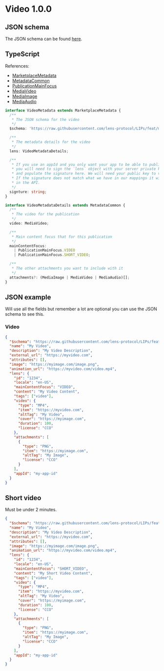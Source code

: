 # Video 1.0.0

## JSON schema

The JSON schema can be found [here](./schema.json).

## TypeScript

References:

- [MarketplaceMetadata](../../shared-ts-interfaces/marketplace-metadata.ts)
- [MetadataCommon](../../shared-ts-interfaces/metadata-common.ts)
- [PublicationMainFocus](../../shared-ts-interfaces/publication-main-focus.ts)
- [MediaVideo](../../shared-ts-interfaces/media/media-video.ts)
- [MediaImage](../../shared-ts-interfaces/media/media-image.ts)
- [MediaAudio](../../shared-ts-interfaces/media/media-audio.ts)

```ts
interface VideoMetadata extends MarketplaceMetadata {
  /**
   * The JSON schema for the video
   */
  $schema: 'https://raw.githubusercontent.com/lens-protocol/LIPs/feat/metadata-standards/lens-metadata-standards/publication/video/1.0.0/schema.json';

  /**
   * The metadata details for the video
   */
  lens: VideoMetadataDetails;

  /**
   * If you use an appId and you only want your app to be able to publish under it,
   * you will need to sign the `lens` object with your server private key
   * and populate the signature here. We will need your public key to verify this.
   * If the signature does not match what we have in our mappings it will not be surfaced
   * in the API.
   */
  signture: string;
}

interface VideoMetadataDetails extends MetadataCommon {
  /**
   * The video for the publication
   */
  video: MediaVideo;

  /**
   * Main content focus that for this publication
   */
  mainContentFocus:
    | PublicationMainFocus.VIDEO
    | PublicationMainFocus.SHORT_VIDEO;

  /**
   * The other attachments you want to include with it
   */
  attachments?: (MediaImage | MediaVideo | MediaAudio)[];
}
```

## JSON example

Will use all the fields but remember a lot are optional you can use the JSON schema to see this.

### Video

```json
{
  "$schema": "https://raw.githubusercontent.com/lens-protocol/LIPs/feat/metadata-standards/lens-metadata-standards/publication/video/1.0.0/schema.json",
  "name": "My Video",
  "description": "My Video Description",
  "external_url": "https://myvideo.com",
  "attributes": [],
  "image": "https://myimage.com/image.png",
  "animation_url": "https://myvideo.com/video.mp4",
  "lens": {
    "id": "1234",
    "locale": "en-US",
    "mainContentFocus": "VIDEO",
    "content": "My Video Content",
    "tags": ["video"],
    "video": {
      "type": "MP4",
      "item": "https://myvideo.com",
      "altTag": "My Video",
      "cover": "https://myimage.com",
      "duration": 100,
      "license": "CCO"
    },
    "attachments": [
      {
        "type": "PNG",
        "item": "https://myimage.com",
        "altTag": "My Image",
        "license": "CCO"
      }
    ],
    "appId": "my-app-id"
  }
}
```

## Short video

Must be under 2 minutes.

```json
{
  "$schema": "https://raw.githubusercontent.com/lens-protocol/LIPs/feat/metadata-standards/lens-metadata-standards/publication/video/1.0.0/schema.json",
  "name": "My Video",
  "description": "My Video Description",
  "external_url": "https://myvideo.com",
  "attributes": [],
  "image": "https://myimage.com/image.png",
  "animation_url": "https://myvideo.com/video.mp4",
  "lens": {
    "id": "1234",
    "locale": "en-US",
    "mainContentFocus": "SHORT_VIDEO",
    "content": "My Short Video Content",
    "tags": ["video"],
    "video": {
      "type": "MP4",
      "item": "https://myvideo.com",
      "altTag": "My Video",
      "cover": "https://myimage.com",
      "duration": 100,
      "license": "CCO"
    },
    "attachments": [
      {
        "type": "PNG",
        "item": "https://myimage.com",
        "altTag": "My Image",
        "license": "CCO"
      }
    ],
    "appId": "my-app-id"
  }
}
```
